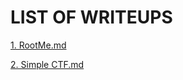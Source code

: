 # LIST OF WRITEUPS 

[1. RootMe.md](https://github.com/Zero1s3c/TryhackmeCTF/blob/master/EASY/1.%20RootMe.md)

[2. Simple CTF.md](https://github.com/Zero1s3c/TryhackmeCTF/blob/master/EASY/2.%20Simple%20CTF.md)

